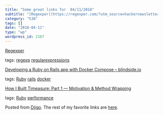 ```yaml
---
title: "Some great links for  04/11/2018"
subtitle: "[Regexper](https://regexper.com/?utm_source=hackernewsletter&utm_medium=email&utm_term=show_hn)"
category: "538"
tags: []
date: "2018-04-11"
type: "wp"
wordpress_id: 2187
---
```

[Regexper](https://regexper.com/?utm_source=hackernewsletter&utm_medium=email&utm_term=show_hn) 

 tags: [regexp](https://www.diigo.com/user/pitosalas/regexp) [regularexpressions](https://www.diigo.com/user/pitosalas/regularexpressions)

 [Developing a Ruby on Rails app with Docker Compose – blindside.io](https://blog.blindside.io/developing-a-ruby-on-rails-app-with-docker-compose-d75b20334634?source=userActivityShare-d383785221d0-1523363260) 

 tags: [Ruby](https://www.diigo.com/user/pitosalas/Ruby) [rails](https://www.diigo.com/user/pitosalas/rails) [docker](https://www.diigo.com/user/pitosalas/docker)

 [How I Built Timeasure: Part 1 — Motivation & Method Wrapping](https://medium.com/rubyinside/how-i-built-timeasure-part-1-motivation-method-wrapping-1304cf841206?source=userActivityShare-d383785221d0-1523362978) 

 tags: [Ruby](https://www.diigo.com/user/pitosalas/Ruby) [performance](https://www.diigo.com/user/pitosalas/performance)

Posted from [Diigo](https://www.diigo.com). The rest of my favorite links are [here](https://www.diigo.com/user/pitosalas).